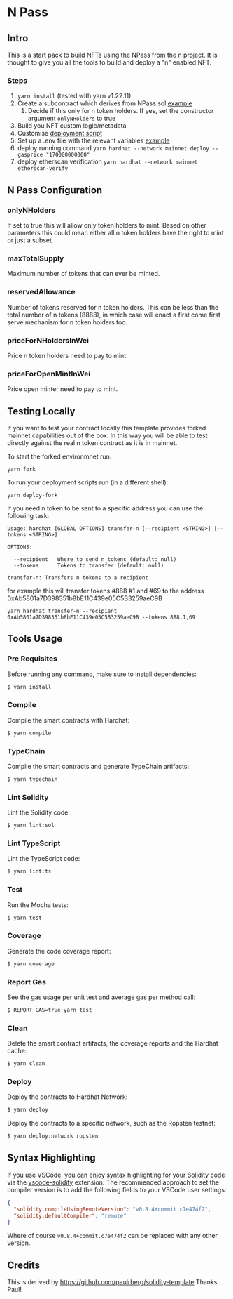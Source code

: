 # N Pass

## Intro

This is a start pack to build NFTs using the NPass from the n project.
It is thought to give you all the tools to build and deploy a "n" enabled NFT.

### Steps

1. `yarn install` (tested with yarn v1.22.11)
1. Create a subcontract which derives from NPass.sol [example](contracts/testing/MockNPass.sol)
   1. Decide if this only for n token holders. If yes, set the constructor argument `onlyNHolders` to true
1. Build you NFT custom logic/metadata
1. Customise [deployment script](deploy/01_N_PASS.ts)
1. Set up a .env file with the relevant variables [example](./.env.example)
1. deploy running command `yarn hardhat --network mainnet deploy --gasprice "170000000000"`
1. deploy etherscan verification `yarn hardhat --network mainnet etherscan-verify`

## N Pass Configuration

### onlyNHolders

If set to true this will allow only token holders to mint. Based on other parameters this could mean either all n token holders
have the right to mint or just a subset.

### maxTotalSupply

Maximum number of tokens that can ever be minted.

### reservedAllowance

Number of tokens reserved for n token holders. This can be less than the total number of n tokens (8888), in which case will
enact a first come first serve mechanism for n token holders too.

### priceForNHoldersInWei

Price n token holders need to pay to mint.

### priceForOpenMintInWei

Price open minter need to pay to mint.

## Testing Locally

If you want to test your contract locally this template provides forked mainnet capabilities out of the box. In this way you will be able to test directly against the real n token contract as it is in mainnet.

To start the forked environmnet run:

`yarn fork`

To run your deployment scripts run (in a different shell):

`yarn deploy-fork`

If you need n token to be sent to a specific address you can use the following task:

```
Usage: hardhat [GLOBAL OPTIONS] transfer-n [--recipient <STRING>] [--tokens <STRING>]

OPTIONS:

  --recipient   Where to send n tokens (default: null)
  --tokens      Tokens to transfer (default: null)

transfer-n: Transfers n tokens to a recipient
```

for example this will transfer tokens #888 #1 and #69 to the address 0xAb5801a7D398351b8bE11C439e05C5B3259aeC9B

`yarn hardhat transfer-n --recipient 0xAb5801a7D398351b8bE11C439e05C5B3259aeC9B --tokens 888,1,69`

## Tools Usage

### Pre Requisites

Before running any command, make sure to install dependencies:

```sh
$ yarn install
```

### Compile

Compile the smart contracts with Hardhat:

```sh
$ yarn compile
```

### TypeChain

Compile the smart contracts and generate TypeChain artifacts:

```sh
$ yarn typechain
```

### Lint Solidity

Lint the Solidity code:

```sh
$ yarn lint:sol
```

### Lint TypeScript

Lint the TypeScript code:

```sh
$ yarn lint:ts
```

### Test

Run the Mocha tests:

```sh
$ yarn test
```

### Coverage

Generate the code coverage report:

```sh
$ yarn coverage
```

### Report Gas

See the gas usage per unit test and average gas per method call:

```sh
$ REPORT_GAS=true yarn test
```

### Clean

Delete the smart contract artifacts, the coverage reports and the Hardhat cache:

```sh
$ yarn clean
```

### Deploy

Deploy the contracts to Hardhat Network:

```sh
$ yarn deploy
```

Deploy the contracts to a specific network, such as the Ropsten testnet:

```sh
$ yarn deploy:network ropsten
```

## Syntax Highlighting

If you use VSCode, you can enjoy syntax highlighting for your Solidity code via the
[vscode-solidity](https://github.com/juanfranblanco/vscode-solidity) extension. The recommended approach to set the
compiler version is to add the following fields to your VSCode user settings:

```json
{
  "solidity.compileUsingRemoteVersion": "v0.8.4+commit.c7e474f2",
  "solidity.defaultCompiler": "remote"
}
```

Where of course `v0.8.4+commit.c7e474f2` can be replaced with any other version.

## Credits

This is derived by https://github.com/paulrberg/solidity-template
Thanks Paul!
